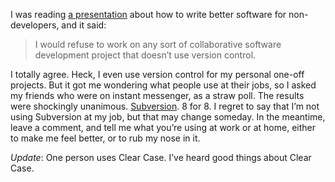 <!--
.. title: Now I feel like I’m behind the times.
.. date: 2008-02-15 15:03:22
.. author: Blake Winton
.. tags: bzr, vss, svn, work, survey
-->

I was reading [a presentation](
http://blogs.mathworks.com/images/steve/92/handout_final_icip2006.pdf
) about how to write better software for non-developers, and it said:

> I would refuse to work on any sort of collaborative software
> development project that doesn’t use version control.

I totally agree.  Heck, I even use version control for my personal
one-off projects.  But it got me wondering what people use at their
jobs, so I asked my friends who were on instant messenger, as a straw
poll.  The results were shockingly unanimous.  [Subversion](
http://subversion.tigris.org/ ).  8 for 8.  I regret to say that I’m
not using Subversion at my job, but that may change someday.  In the
meantime, leave a comment, and tell me what you’re using at work or at
home, either to make me feel better, or to rub my nose in it.

*Update*: One person uses Clear Case.  I’ve heard good things about
Clear Case.

